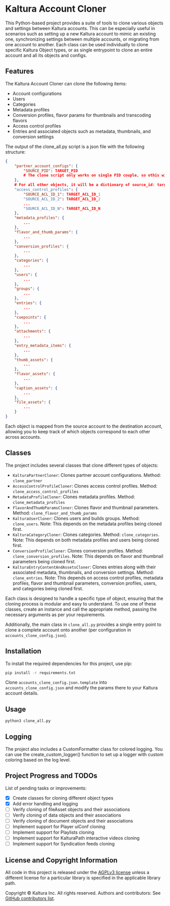 # Kaltura Account Cloner

This Python-based project provides a suite of tools to clone various objects and settings between Kaltura accounts.
This can be especially useful in scenarios such as setting up a new Kaltura account to mimic an existing one, synchronizing settings between multiple accounts, or migrating from one account to another.
Each class can be used individually to clone specific Kaltura Object types, or as single entrypoint to clone an entire account and all its objects and configs.

## Features

The Kaltura Account Cloner can clone the following items:

- Account configurations
- Users
- Categories
- Metadata profiles
- Conversion profiles, flavor params for thumbnails and transcoding flavors
- Access control profiles
- Entries and associated objects such as metadata, thumbnails, and conversion settings

The output of the clone_all.py script is a json file with the following structure:

```json
{
    "partner_account_configs": {
        "SOURCE_PID": TARGET_PID
        # The clone script only works on single PID couple, so othis will always be a one per clone_all.py execution
    },
    # For all other objects, it will be a dictionary of source_id: target_id 
    "access_control_profiles": {
        "SOURCE_ACL_ID_1": TARGET_ACL_ID_1
        "SOURCE_ACL_ID_2": TARGET_ACL_ID_2
        ...
        "SOURCE_ACL_ID_N": TARGET_ACL_ID_N
    },
    "metadata_profiles": {
        ...
    },
    "flavor_and_thumb_params": {
        ...
    },
    "conversion_profiles": {
        ...
    },
    "categories": {
        ...
    },
    "users": {
        ...
    },
    "groups": {
        ...
    },
    "entries": {
        ...
    },
    "cuepoints": {
        ...
    },
    "attachments": {
        ...
    },
    "entry_metadata_items": {
        ...
    },
    "thumb_assets": {
        ...
    },
    "flavor_assets": {
        ...
    },
    "caption_assets": {
        ...
    },
    "file_assets": {
    	...
    }
}
```

Each object is mapped from the source account to the destination account, allowing you to keep track of which objects correspond to each other across accounts.

## Classes

The project includes several classes that clone different types of objects:

- `KalturaPartnerCloner`: Clones partner account configurations. Method: `clone_partner`
- `AccessControlProfileCloner`: Clones access control profiles. Method: `clone_access_control_profiles`
- `MetadataProfileCloner`: Clones metadata profiles. Method: `clone_metadata_profiles`
- `FlavorAndThumbParamsCloner`: Clones flavor and thumbnail parameters. Method: `clone_flavor_and_thumb_params`
- `KalturaUserCloner`: Clones users and builds groups. Method: `clone_users`. Note: This depends on the metadata profiles being cloned first.
- `KalturaCategoryCloner`: Clones categories. Method: `clone_categories`. Note: This depends on both metadata profiles and users being cloned first.
- `ConversionProfileCloner`: Clones conversion profiles. Method: `clone_conversion_profiles`. Note: This depends on flavor and thumbnail parameters being cloned first.
- `KalturaEntryContentAndAssetsCloner`: Clones entries along with their associated metadata, thumbnails, and conversion settings. Method: `clone_entries`. Note: This depends on access control profiles, metadata profiles, flavor and thumbnail parameters, conversion profiles, users, and categories being cloned first.

Each class is designed to handle a specific type of object, ensuring that the cloning process is modular and easy to understand. To use one of these classes, create an instance and call the appropriate method, passing the necessary arguments as per your requirements.

Additionally, the main class in `clone_all.py` provides a single entry point to clone a complete account onto another (per configuration in `accounts_clone_config.json`).

## Installation

To install the required dependencies for this project, use pip:

```sh
pip install -r requirements.txt
```

Clone `accounts_clone_config.json.template` into `accounts_clone_config.json` and modify the params there to your Kaltura account details.

## Usage

```sh
python3 clone_all.py
```

## Logging

The project also includes a CustomFormatter class for colored logging.
You can use the create_custom_logger() function to set up a logger with custom coloring based on the log level.

## Project Progress and TODOs

List of pending tasks or improvements:

- [x] Create classes for cloning different object types
- [x] Add error handling and logging
- [ ] Verify cloning of fileAsset objects and their associations
- [ ] Verify cloning of data objects and their associations
- [ ] Verify cloning of document objects and their associations
- [ ] Implement support for Player uiConf cloning
- [ ] Implement support for Playlists cloning
- [ ] Implement support for KalturaPath interactive videos cloning
- [ ] Implement support for Syndication feeds cloning

## License and Copyright Information

All code in this project is released under the [AGPLv3 license](http://www.gnu.org/licenses/agpl-3.0.html) unless a different license for a particular library is specified in the applicable library path.

Copyright © Kaltura Inc. All rights reserved.
Authors and contributors: See [GitHub contributors list](./graphs/contributors).  
